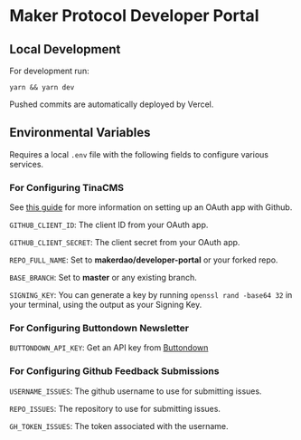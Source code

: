 # Maker Protocol Developer Portal
## Local Development
For development run:

`yarn && yarn dev`

Pushed commits are automatically deployed by Vercel.

## Environmental Variables

Requires a local `.env` file with the following fields to configure various services.

### For Configuring TinaCMS
See [this guide](https://tina.io/guides/nextjs/github/github-oauth-app/) for more information on setting up an OAuth app with Github.

`GITHUB_CLIENT_ID`: The client ID from your OAuth app.

`GITHUB_CLIENT_SECRET`: The client secret from your OAuth app.

`REPO_FULL_NAME`: Set to **makerdao/developer-portal** or your forked repo.

`BASE_BRANCH`: Set to **master** or any existing branch.

`SIGNING_KEY`: You can generate a key by running `openssl rand -base64 32` in your terminal, using the output as your Signing Key.

### For Configuring Buttondown Newsletter

`BUTTONDOWN_API_KEY`: Get an API key from [Buttondown](https://buttondown.email/)

### For Configuring Github Feedback Submissions

`USERNAME_ISSUES`: The github username to use for submitting issues.

`REPO_ISSUES`: The repository to use for submitting issues.

`GH_TOKEN_ISSUES`: The token associated with the username.
